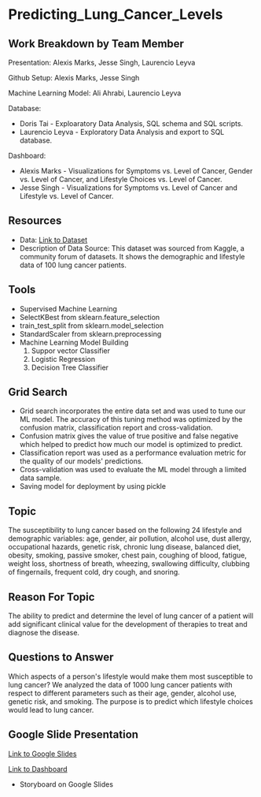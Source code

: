 # Predicting_Lung_Cancer_Levels

## Work Breakdown by Team Member
Presentation: Alexis Marks, Jesse Singh, Laurencio Leyva

Github Setup: Alexis Marks, Jesse Singh

Machine Learning Model: Ali Ahrabi, Laurencio Leyva

Database: 
  - Doris Tai - Exploaratory Data Analysis, SQL schema and SQL scripts.
  - Laurencio Leyva - Exploratory Data Analysis and export to SQL database.

Dashboard: 
  - Alexis Marks - Visualizations for Symptoms vs. Level of Cancer, Gender vs. Level of Cancer, and Lifestyle Choices vs. Level of Cancer.   
  - Jesse Singh - Visualizations for Symptoms vs. Level of Cancer and Lifestyle vs. Level of Cancer. 

## Resources
  - Data: [Link to Dataset](https://www.kaggle.com/rishidamarla/cancer-patients-data) 
  - Description of Data Source: This dataset was sourced from Kaggle, a community forum of datasets. It shows the demographic and lifestyle data of 100 lung cancer patients.

## Tools
  - Supervised Machine Learning
  - SelectKBest from sklearn.feature_selection
  - train_test_split from sklearn.model_selection
  - StandardScaler from sklearn.preprocessing
  - Machine Learning Model Building
    1. Suppor vector Classifier
    2. Logistic Regression
    3. Decision Tree Classifier
  
## Grid Search
  - Grid search incorporates the entire data set and was used to tune our ML model. The accuracy of this tuning method was optimized by the confusion matrix, classification report and cross-validation.
  - Confusion matrix gives the value of true positive and false negative which helped to predict how much our model is optimized to predict.
  - Classification report was used as a performance evaluation metric for the quality of our models' predictions.
  - Cross-validation was used to evaluate the ML model through a limited data sample. 
  - Saving model for deployment by using pickle

## Topic
The susceptibility to lung cancer based on the following 24 lifestyle and demographic variables: age, gender, air pollution, alcohol use, dust allergy, occupational hazards, genetic risk, chronic lung disease, balanced diet, obesity, smoking, passive smoker, chest pain, coughing of blood, fatigue, weight loss, shortness of breath, wheezing, swallowing difficulty, clubbing of fingernails, frequent cold, dry cough, and snoring.  

## Reason For Topic
The ability to predict and determine the level of lung cancer of a patient will add significant clinical value for the development of therapies to treat and diagnose the disease. 

## Questions to Answer
Which aspects of a person's lifestyle would make them most susceptible to lung cancer? We analyzed the data of 1000 lung cancer patients with respect to different parameters such as their age, gender, alcohol use, genetic risk, and smoking. The purpose is to predict which lifestyle choices would lead to lung cancer.

## Google Slide Presentation
[Link to Google Slides](https://docs.google.com/presentation/d/1guxs3ptq4deP423Sn5jP52Q2Tn-MhQibTpFD0THmf88/edit?usp=sharing)

[Link to Dashboard](https://public.tableau.com/app/profile/alexis.marks/viz/Segment3_Dashboard_Draft/Dashboard1?publish=yes)
* Storyboard on Google Slides
